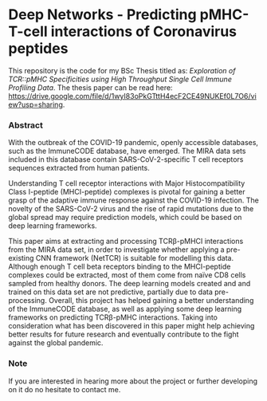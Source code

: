 # Deep Networks - Predicting pMHC-T-cell interactions of Coronavirus peptides

This repository is the code for my BSc Thesis titled as: _Exploration of TCR::pMHC Specificities using High
Throughput Single Cell Immune Profiling Data_. The thesis paper can be read here: https://drive.google.com/file/d/1wyI83oPkGTttH4ecF2CE49NUKEf0L7O6/view?usp=sharing.

### Abstract
With the outbreak of the COVID-19 pandemic, openly accessible databases, such as the ImmuneCODE database, have emerged. The MIRA data sets included in this database contain SARS-CoV-2-specific T cell receptors sequences extracted from human patients. 

Understanding T cell receptor interactions with Major Histocompatibility Class I-peptide (MHCI-peptide) complexes is pivotal for gaining a better grasp of the adaptive immune response against the COVID-19 infection. The novelty of the SARS-CoV-2 virus and the rise of rapid mutations due to the global spread may require prediction models, which could be based on deep learning frameworks.  

This paper aims at extracting and processing TCRβ-pMHCI interactions from the MIRA data set, in order to investigate whether applying a pre-existing CNN framework (NetTCR) is suitable for modelling this data. Although enough T cell beta receptors binding to the MHCI-peptide complexes could be extracted, most of them come from naïve CD8 cells sampled from healthy donors. The deep learning models created and and trained on this data set are not predictive, partially due to data pre-processing. Overall, this project has helped gaining a better understanding of the ImmuneCODE database, as well as applying some deep learning frameworks on predicting TCRβ-pMHC interactions. Taking into consideration what has been discovered in this paper might help achieving better results for future research and eventually contribute to the fight against the global pandemic.

### Note
If you are interested in hearing more about the project or further developing on it do no hesitate to contact me.
